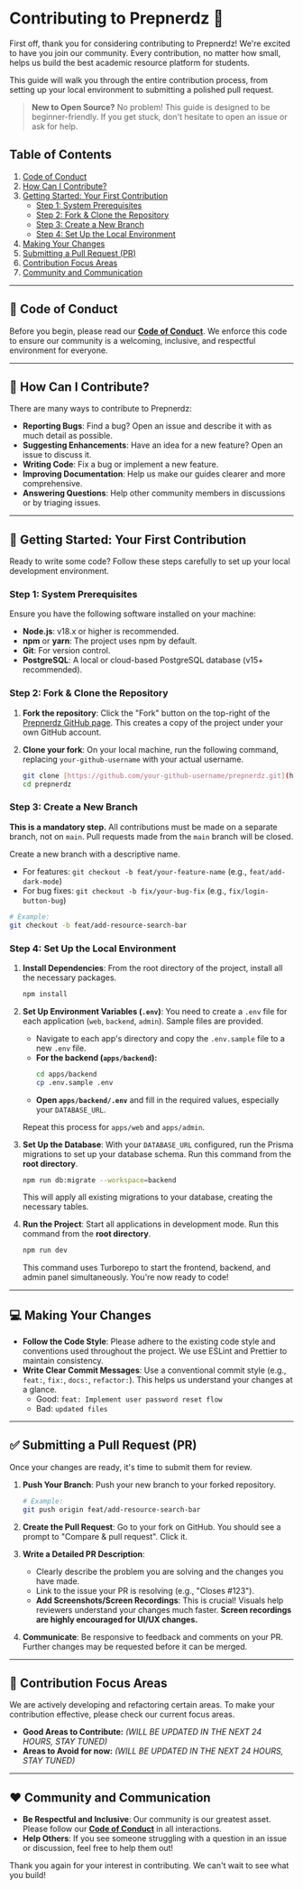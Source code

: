# Contributing to Prepnerdz 🤝

First off, thank you for considering contributing to Prepnerdz! We're excited to have you join our community. Every contribution, no matter how small, helps us build the best academic resource platform for students.

This guide will walk you through the entire contribution process, from setting up your local environment to submitting a polished pull request.

> **New to Open Source?** No problem! This guide is designed to be beginner-friendly. If you get stuck, don't hesitate to open an issue or ask for help.

## Table of Contents

1.  [Code of Conduct](#-code-of-conduct)
2.  [How Can I Contribute?](#-how-can-i-contribute)
3.  [Getting Started: Your First Contribution](#-getting-started-your-first-contribution)
    - [Step 1: System Prerequisites](#step-1-system-prerequisites)
    - [Step 2: Fork & Clone the Repository](#step-2-fork--clone-the-repository)
    - [Step 3: Create a New Branch](#step-3-create-a-new-branch)
    - [Step 4: Set Up the Local Environment](#step-4-set-up-the-local-environment)
4.  [Making Your Changes](#-making-your-changes)
5.  [Submitting a Pull Request (PR)](#-submitting-a-pull-request-pr)
6.  [Contribution Focus Areas](#-contribution-focus-areas)
7.  [Community and Communication](#-community-and-communication)

---

## 📜 Code of Conduct

Before you begin, please read our [**Code of Conduct**](./CODE_OF_CONDUCT.md). We enforce this code to ensure our community is a welcoming, inclusive, and respectful environment for everyone.

---

## 🤔 How Can I Contribute?

There are many ways to contribute to Prepnerdz:

- **Reporting Bugs**: Find a bug? Open an issue and describe it with as much detail as possible.
- **Suggesting Enhancements**: Have an idea for a new feature? Open an issue to discuss it.
- **Writing Code**: Fix a bug or implement a new feature.
- **Improving Documentation**: Help us make our guides clearer and more comprehensive.
- **Answering Questions**: Help other community members in discussions or by triaging issues.

---

## 🚀 Getting Started: Your First Contribution

Ready to write some code? Follow these steps carefully to set up your local development environment.

### Step 1: System Prerequisites

Ensure you have the following software installed on your machine:

- **Node.js**: v18.x or higher is recommended.
- **npm** or **yarn**: The project uses npm by default.
- **Git**: For version control.
- **PostgreSQL**: A local or cloud-based PostgreSQL database (v15+ recommended).

### Step 2: Fork & Clone the Repository

1.  **Fork the repository**: Click the "Fork" button on the top-right of the [Prepnerdz GitHub page](https://github.com/Shubhashish-Chakraborty/prepnerdz). This creates a copy of the project under your own GitHub account.

2.  **Clone your fork**: On your local machine, run the following command, replacing `your-github-username` with your actual username.

    ```bash
    git clone [https://github.com/your-github-username/prepnerdz.git](https://github.com/your-github-username/prepnerdz.git)
    cd prepnerdz
    ```

### Step 3: Create a New Branch

**This is a mandatory step.** All contributions must be made on a separate branch, not on `main`. Pull requests made from the `main` branch will be closed.

Create a new branch with a descriptive name.

- For features: `git checkout -b feat/your-feature-name` (e.g., `feat/add-dark-mode`)
- For bug fixes: `git checkout -b fix/your-bug-fix` (e.g., `fix/login-button-bug`)

```bash
# Example:
git checkout -b feat/add-resource-search-bar
```

### Step 4: Set Up the Local Environment

1.  **Install Dependencies**: From the root directory of the project, install all the necessary packages.

    ```bash
    npm install
    ```

2.  **Set Up Environment Variables (`.env`)**: You need to create a `.env` file for each application (`web`, `backend`, `admin`). Sample files are provided.

    - Navigate to each app's directory and copy the `.env.sample` file to a new `.env` file.
    - **For the backend (`apps/backend`):**
      ```bash
      cd apps/backend
      cp .env.sample .env
      ```
    - **Open `apps/backend/.env`** and fill in the required values, especially your `DATABASE_URL`.

    Repeat this process for `apps/web` and `apps/admin`.

3.  **Set Up the Database**: With your `DATABASE_URL` configured, run the Prisma migrations to set up your database schema. Run this command from the **root directory**.

    ```bash
    npm run db:migrate --workspace=backend
    ```

    This will apply all existing migrations to your database, creating the necessary tables.

4.  **Run the Project**: Start all applications in development mode. Run this command from the **root directory**.
    ```bash
    npm run dev
    ```
    This command uses Turborepo to start the frontend, backend, and admin panel simultaneously. You're now ready to code!

---

## 💻 Making Your Changes

- **Follow the Code Style**: Please adhere to the existing code style and conventions used throughout the project. We use ESLint and Prettier to maintain consistency.
- **Write Clear Commit Messages**: Use a conventional commit style (e.g., `feat:`, `fix:`, `docs:`, `refactor:`). This helps us understand your changes at a glance.
  - Good: `feat: Implement user password reset flow`
  - Bad: `updated files`

---

## ✅ Submitting a Pull Request (PR)

Once your changes are ready, it's time to submit them for review.

1.  **Push Your Branch**: Push your new branch to your forked repository.

    ```bash
    # Example:
    git push origin feat/add-resource-search-bar
    ```

2.  **Create the Pull Request**: Go to your fork on GitHub. You should see a prompt to "Compare & pull request". Click it.

3.  **Write a Detailed PR Description**:

    - Clearly describe the problem you are solving and the changes you have made.
    - Link to the issue your PR is resolving (e.g., "Closes #123").
    - **Add Screenshots/Screen Recordings**: This is crucial! Visuals help reviewers understand your changes much faster. **Screen recordings are highly encouraged for UI/UX changes.**

4.  **Communicate**: Be responsive to feedback and comments on your PR. Further changes may be requested before it can be merged.

---

## 🎯 Contribution Focus Areas

We are actively developing and refactoring certain areas. To make your contribution effective, please check our current focus areas.

- **Good Areas to Contribute:** _(WILL BE UPDATED IN THE NEXT 24 HOURS, STAY TUNED)_
- **Areas to Avoid for now:** _(WILL BE UPDATED IN THE NEXT 24 HOURS, STAY TUNED)_

---

## ❤️ Community and Communication

- **Be Respectful and Inclusive**: Our community is our greatest asset. Please follow our **[Code of Conduct](./CODE_OF_CONDUCT.md)** in all interactions.
- **Help Others**: If you see someone struggling with a question in an issue or discussion, feel free to help them out!

Thank you again for your interest in contributing. We can't wait to see what you build!
